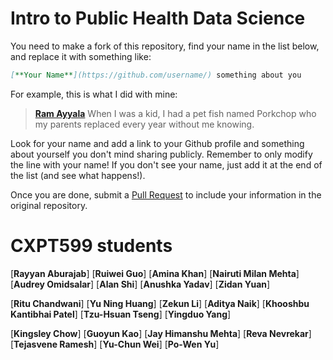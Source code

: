 # Intro to Public Health Data Science

You need to make a fork of this repository, find your name in the list below, and replace it with something like:

```md
[**Your Name**](https://github.com/username/) something about you
```

For example, this is what I did with mine:

> [**Ram Ayyala**](https://github.com/ramayyala) When I was a kid, I had a pet fish named Porkchop who my parents replaced every year without me knowing. 

Look for your name and add a link to your Github profile and something about
yourself you don't mind sharing publicly. Remember to only modify the line with your name! If you don't see your name, just add it at the end of the list (and see what happens!).

Once you are done, submit a
[Pull Request](https://docs.github.com/en/github/collaborating-with-pull-requests/proposing-changes-to-your-work-with-pull-requests/about-pull-requests) to include your information in the original
repository.

# CXPT599 students
[**Rayyan Aburajab**]
[**Ruiwei Guo**]
[**Amina	Khan**]
[**Nairuti Milan Mehta**]
[**Audrey Omidsalar**]
[**Alan Shi**]
[**Anushka Yadav**]
[**Zidan	Yuan**]
	
[**Ritu	Chandwani**]
[**Yu Ning Huang**]
[**Zekun	Li**]
[**Aditya Naik**]
[**Khooshbu Kantibhai Patel**]
[**Tzu-Hsuan	Tseng**]
[**Yingduo	Yang**]
	
[**Kingsley	Chow**]
[**Guoyun Kao**]
[**Jay Himanshu Mehta**]
[**Reva	Nevrekar**]
[**Tejasvene	Ramesh**]
[**Yu-Chun Wei**]
[**Po-Wen Yu**]